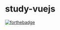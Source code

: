 # study-vuejs

[![forthebadge](http://forthebadge.com/images/badges/made-with-vue.svg)](http://forthebadge.com)
